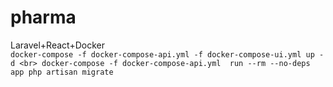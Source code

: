 # pharma
Laravel+React+Docker <br>
`
docker-compose -f docker-compose-api.yml -f docker-compose-ui.yml up -d <br>
docker-compose -f docker-compose-api.yml  run --rm --no-deps app php artisan migrate
`
